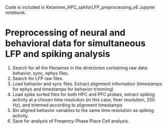 
Code is included in Ketamine_HPC_spkforLFP_preprocessing_v6 Jupyter notebook.

# **Preprocessing of neural and behavioral data for simultaneous LFP and spiking analysis**

1) Search for all the filenames in the directories containing raw data: behavior, sync, ephys files.
2) Search for LFP raw files.
3) Load behavior and sync files. Extract alignment information (timestamps for ephys and timestamps for behavior trimming)
4) Load spike sorted files for both HPC and PFC probes, extract spiking activity at a chosen time resolution (in this case, finer resolution, 250 Hz), and trimmed according to alignment timestamps
5) Bin aligned behavior variables to the same time resolution as spiking activity.
6) Save for analysis of Freqency-Phase Place Cell analysis.
